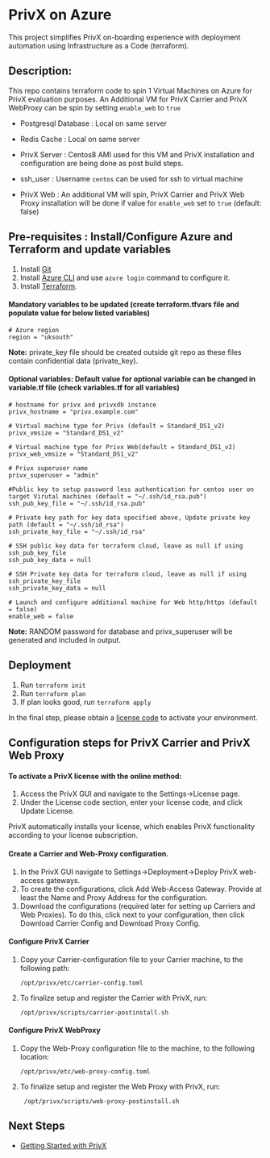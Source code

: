 # PrivX on Azure 
This project simplifies PrivX on-boarding experience with deployment automation using Infrastructure as a Code (terraform).


## Description:
This repo contains terraform code to spin 1 Virtual Machines on Azure for PrivX evaluation purposes.
An Additional VM for PrivX Carrier and PrivX WebProxy can be spin by setting `enable_web` to `true`

* Postgresql Database : Local on same server

* Redis Cache  : Local on same server

* PrivX Server :  Centos8 AMI used for this VM and PrivX installation and configuration are being done as post build steps.

* ssh_user : Username `centos` can be used for ssh to virtual machine

* PrivX Web : An additional VM will spin, PrivX Carrier and PrivX Web Proxy installation will be done if value for `enable_web` set to `true` (default: false)

## Pre-requisites : Install/Configure Azure and Terraform and update variables

1. Install [Git](https://git-scm.com/downloads)
1. Install [Azure CLI](https://docs.microsoft.com/en-us/cli/azure/install-azure-cli?view=azure-cli-latest) and use `azure login` command to configure it.
1. Install [Terraform](https://www.terraform.io/).


#### Mandatory variables to be updated (create terraform.tfvars file and populate value for below listed variables)
```
# Azure region
region = "uksouth"
```

**Note:** private_key file should be created outside git repo as these files contain confidential data (private_key).

#### Optional variables: Default value for optional variable can be changed in variable.tf file (check variables.tf for all variables)
```
# hostname for privx and privxdb instance
privx_hostname = "privx.example.com"

# Virtual machine type for Privx (default = Standard_DS1_v2)
privx_vmsize = "Standard_DS1_v2"

# Virtual machine type for Privx Web(default = Standard_DS1_v2)
privx_web_vmsize = "Standard_DS1_v2"

# Privx superuser name
privx_superuser = "admin"

#Public key to setup password less authentication for centos user on target Virutal machines (default = "~/.ssh/id_rsa.pub")
ssh_pub_key_file = "~/.ssh/id_rsa.pub"

# Private key path for key data specified above, Update private key path (default = "~/.ssh/id_rsa")
ssh_private_key_file = "~/.ssh/id_rsa"

# SSH public key data for terraform cloud, leave as null if using ssh_pub_key_file
ssh_pub_key_data = null

# SSH Private key data for terraform cloud, leave as null if using ssh_private_key_file
ssh_private_key_data = null

# Launch and configure additional machine for Web http/https (default = false)
enable_web = false 
```

**Note:** RANDOM password for database and privx_superuser will be generated and included in output.

## Deployment
1. Run `terraform init`
1. Run `terraform plan`
1. If plan looks good, run `terraform apply`

In the final step, please obtain a [license code](https://info.ssh.com/privx-free-access-management-software) to activate your environment.

## Configuration steps for PrivX Carrier and PrivX Web Proxy

#### To activate a PrivX license with the online method:
1. Access the PrivX GUI and navigate to the Settings→License page.
2. Under the License code section, enter your license code, and click Update License.

PrivX automatically installs your license, which enables PrivX functionality according to your license subscription.

#### Create a Carrier and Web-Proxy configuration.
1. In the PrivX GUI navigate to Settings→Deployment→Deploy PrivX web-access gateways.
1. To create the configurations, click Add Web-Access Gateway. Provide at least the Name and Proxy Address for the configuration.
1. Download the configurations (required later for setting up Carriers and Web Proxies). To do this, click  next to your configuration, then click Download Carrier Config and Download Proxy Config.

#### Configure PrivX Carrier
1. Copy your Carrier-configuration file to your Carrier machine, to the following path:

   `/opt/privx/etc/carrier-config.toml`
1. To finalize setup and register the Carrier with PrivX, run:

   `/opt/privx/scripts/carrier-postinstall.sh`

#### Configure PrivX WebProxy
1. Copy the Web-Proxy configuration file to the machine, to the following location:

   `/opt/privx/etc/web-proxy-config.toml`
1. To finalize setup and register the Web Proxy with PrivX, run:

   ` /opt/privx/scripts/web-proxy-postinstall.sh`

## Next Steps
* [Getting Started with PrivX](https://privx.docs.ssh.com/docs)
